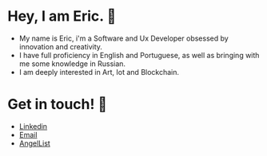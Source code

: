 # Hey, I am Eric. 🤝
* My name is Eric, i'm a Software and Ux Developer obsessed by innovation and creativity.
* I have full proficiency in English and Portuguese, as well as bringing with me some knowledge in Russian.
* I am deeply interested in Art, Iot and Blockchain.
# Get in touch! 📲
* [Linkedin](https://www.linkedin.com/in/geteric/)
* [Email](mailto:ericviana1369@gmail.com)
* [AngelList](https://angel.co/u/geteric)



